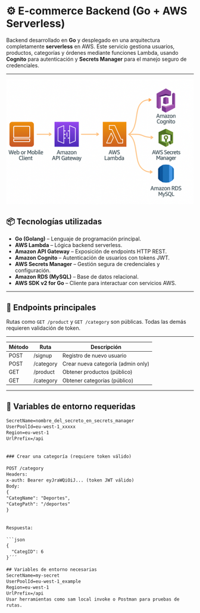 
# ⚙️ E-commerce Backend (Go + AWS Serverless)

Backend desarrollado en **Go** y desplegado en una arquitectura completamente **serverless** en AWS. Este servicio gestiona usuarios, productos, categorías y órdenes mediante funciones Lambda, usando **Cognito** para autenticación y **Secrets Manager** para el manejo seguro de credenciales.

---

<p align="center">
  <img src="https://github.com/roxanatera/ecommercego-Backend/blob/main/diagram-backend-go.png" width="600" alt="Arquitectura Backend AWS">
</p>

## 📦 Tecnologías utilizadas

- **Go (Golang)** – Lenguaje de programación principal.
- **AWS Lambda** – Lógica backend serverless.
- **Amazon API Gateway** – Exposición de endpoints HTTP REST.
- **Amazon Cognito** – Autenticación de usuarios con tokens JWT.
- **AWS Secrets Manager** – Gestión segura de credenciales y configuración.
- **Amazon RDS (MySQL)** – Base de datos relacional.
- **AWS SDK v2 for Go** – Cliente para interactuar con servicios AWS.

---


## 🧾 Endpoints principales

Rutas como `GET /product` y `GET /category` son públicas. Todas las demás requieren validación de token.

---

| Método | Ruta         | Descripción                        |
|--------|--------------|------------------------------------|
| POST   | /signup      | Registro de nuevo usuario          |
| POST   | /category    | Crear nueva categoría (admin only) |
| GET    | /product     | Obtener productos (público)        |
| GET    | /category    | Obtener categorías (público)       |

---

## 🧬 Variables de entorno requeridas

```env
SecretName=nombre_del_secreto_en_secrets_manager
UserPoolId=eu-west-1_xxxxx
Region=eu-west-1
UrlPrefix=/api


### Crear una categoría (requiere token válido)

POST /category
Headers:
x-auth: Bearer eyJraWQiOiJ... (token JWT válido)
Body:
{
"CategName": "Deportes",
"CategPath": "/deportes"
}


Respuesta:

```json
{
  "CategID": 6
}´´´

## Variables de entorno necesarias
SecretName=my-secret
UserPoolId=eu-west-1_example
Region=eu-west-1
UrlPrefix=/api
Usar herramientas como sam local invoke o Postman para pruebas de rutas.

